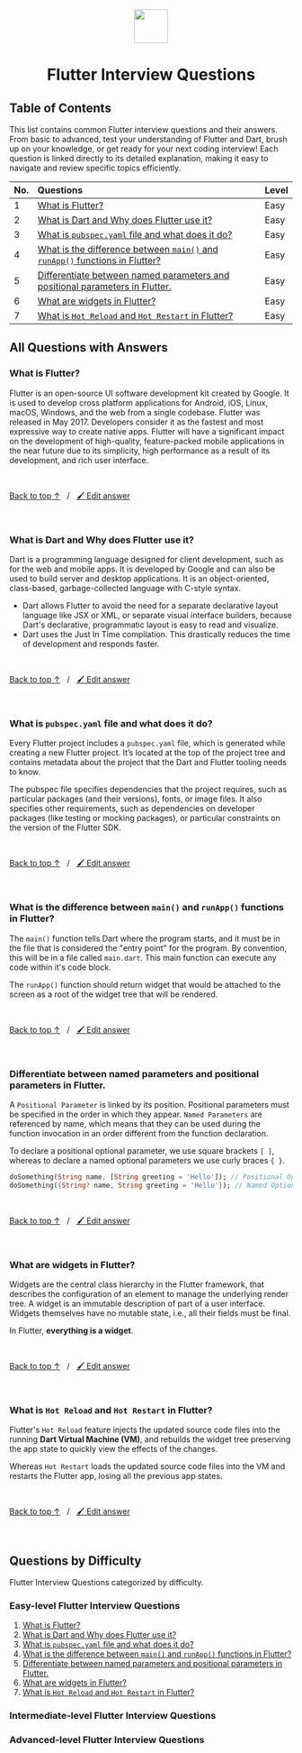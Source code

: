<div align="center">
  <img height="60" src="https://img.icons8.com/color/256/flutter.png">
  <h1>Flutter Interview Questions</h1>
</div>

## Table of Contents

This list contains common Flutter interview questions and their answers. From basic to advanced, test your understanding of Flutter and Dart, brush up on your knowledge, or get ready for your next coding interview! Each question is linked directly to its detailed explanation, making it easy to navigate and review specific topics efficiently.

<!-- QUESTIONS:TOC:START -->

| No. | Questions | Level |
| --- | :-- | :-- |
| 1 | [What is Flutter?](#what-is-flutter) | Easy |
| 2 | [What is Dart and Why does Flutter use it?](#what-is-dart-and-why-does-flutter-use-it) | Easy |
| 3 | [What is `pubspec.yaml` file and what does it do?](#what-is-pubspecyaml-file-and-what-does-it-do) | Easy |
| 4 | [What is the difference between `main()` and `runApp()` functions in Flutter?](#what-is-the-difference-between-main-and-runapp-functions-in-flutter) | Easy |
| 5 | [Differentiate between named parameters and positional parameters in Flutter.](#differentiate-between-named-parameters-and-positional-parameters-in-flutter) | Easy |
| 6 | [What are widgets in Flutter?](#what-are-widgets-in-flutter) | Easy |
| 7 | [What is `Hot Reload` and `Hot Restart` in Flutter?](#what-is-hot-reload-and-hot-restart-in-flutter) | Easy |

<!-- QUESTIONS:TOC:END -->

## All Questions with Answers

<!-- QUESTIONS:ALL:START -->

### What is Flutter?
      
<!-- Update here: /questions/what-is-flutter/en-US.mdx -->

Flutter is an open-source UI software development kit created by Google. It is used to develop cross platform applications for Android, iOS, Linux, macOS, Windows, and the web from a single codebase. Flutter was released in May 2017. Developers consider it as the fastest and most expressive way to create native apps. Flutter will have a significant impact on the development of high-quality, feature-packed mobile applications in the near future due to its simplicity, high performance as a result of its development, and rich user interface.

<!-- Update here: /questions/what-is-flutter/en-US.mdx -->

<br>

[Back to top ↑](#table-of-contents) &nbsp;&nbsp;/&nbsp;&nbsp; [🖌️ Edit answer](https://github.com/thisissandipp/flutter-interview-questions/edit/main/questions/what-is-flutter/en-US.mdx)

<br>
      
### What is Dart and Why does Flutter use it?
      
<!-- Update here: /questions/what-is-dart-and-why-does-flutter-use-it/en-US.mdx -->

Dart is a programming language designed for client development, such as for the web and mobile apps. It is developed by Google and can also be used to build server and desktop applications. It is an object-oriented, class-based, garbage-collected language with C-style syntax.

- Dart allows Flutter to avoid the need for a separate declarative layout language like JSX or XML, or separate visual interface builders, because Dart's declarative, programmatic layout is easy to read and visualize.
- Dart uses the Just In Time compilation. This drastically reduces the time of development and responds faster.

<!-- Update here: /questions/what-is-dart-and-why-does-flutter-use-it/en-US.mdx -->

<br>

[Back to top ↑](#table-of-contents) &nbsp;&nbsp;/&nbsp;&nbsp; [🖌️ Edit answer](https://github.com/thisissandipp/flutter-interview-questions/edit/main/questions/what-is-dart-and-why-does-flutter-use-it/en-US.mdx)

<br>
      
### What is `pubspec.yaml` file and what does it do?
      
<!-- Update here: /questions/what-is-pubspecyaml-file-and-what-does-it-do/en-US.mdx -->

Every Flutter project includes a `pubspec.yaml` file, which is generated while creating a new Flutter project. It’s located at the top of the project tree and contains metadata about the project that the Dart and Flutter tooling needs to know.

The pubspec file specifies dependencies that the project requires, such as particular packages (and their versions), fonts, or image files. It also specifies other requirements, such as dependencies on developer packages (like testing or mocking packages), or particular constraints on the version of the Flutter SDK.

<!-- Update here: /questions/what-is-pubspecyaml-file-and-what-does-it-do/en-US.mdx -->

<br>

[Back to top ↑](#table-of-contents) &nbsp;&nbsp;/&nbsp;&nbsp; [🖌️ Edit answer](https://github.com/thisissandipp/flutter-interview-questions/edit/main/questions/what-is-pubspecyaml-file-and-what-does-it-do/en-US.mdx)

<br>
      
### What is the difference between `main()` and `runApp()` functions in Flutter?
      
<!-- Update here: /questions/what-is-the-difference-between-main-and-runapp-functions-in-flutter/en-US.mdx -->

The `main()` function tells Dart where the program starts, and it must be in the file that is considered the "entry point" for the program. By convention, this will be in a file called `main.dart`. This main function can execute any code within it's code block.

The `runApp()` function should return widget that would be attached to the screen as a root of the widget tree that will be rendered.

<!-- Update here: /questions/what-is-the-difference-between-main-and-runapp-functions-in-flutter/en-US.mdx -->

<br>

[Back to top ↑](#table-of-contents) &nbsp;&nbsp;/&nbsp;&nbsp; [🖌️ Edit answer](https://github.com/thisissandipp/flutter-interview-questions/edit/main/questions/what-is-the-difference-between-main-and-runapp-functions-in-flutter/en-US.mdx)

<br>
      
### Differentiate between named parameters and positional parameters in Flutter.
      
<!-- Update here: /questions/differentiate-between-named-parameters-and-positional-parameters-in-flutter/en-US.mdx -->

A `Positional Parameter` is linked by its position. Positional parameters must be specified in the order in which they appear. `Named Parameters` are referenced by name, which means that they can be used during the function invocation in an order different from the function declaration.

To declare a positional optional parameter, we use square brackets `[ ]`, whereas to declare a named optional parameters we use curly braces `{ }`.

```dart
doSomething(String name, [String greeting = 'Hello']); // Positional Optional Parameter
doSomething({String? name, String greeting = 'Hello'}); // Named Optional Parameter
```

<!-- Update here: /questions/differentiate-between-named-parameters-and-positional-parameters-in-flutter/en-US.mdx -->

<br>

[Back to top ↑](#table-of-contents) &nbsp;&nbsp;/&nbsp;&nbsp; [🖌️ Edit answer](https://github.com/thisissandipp/flutter-interview-questions/edit/main/questions/differentiate-between-named-parameters-and-positional-parameters-in-flutter/en-US.mdx)

<br>
      
### What are widgets in Flutter?
      
<!-- Update here: /questions/what-are-widgets-in-flutter/en-US.mdx -->

Widgets are the central class hierarchy in the Flutter framework, that describes the configuration of an element to manage the underlying render tree. A widget is an immutable description of part of a user interface. Widgets themselves have no mutable state, i.e., all their fields must be final.

In Flutter, **everything is a widget**.

<!-- Update here: /questions/what-are-widgets-in-flutter/en-US.mdx -->

<br>

[Back to top ↑](#table-of-contents) &nbsp;&nbsp;/&nbsp;&nbsp; [🖌️ Edit answer](https://github.com/thisissandipp/flutter-interview-questions/edit/main/questions/what-are-widgets-in-flutter/en-US.mdx)

<br>
      
### What is `Hot Reload` and `Hot Restart` in Flutter?
      
<!-- Update here: /questions/what-is-hot-reload-and-hot-restart-in-flutter/en-US.mdx -->

Flutter's `Hot Reload` feature injects the updated source code files into the running **Dart Virtual Machine (VM)**, and rebuilds the widget tree preserving the app state to quickly view the effects of the changes.

Whereas `Hot Restart` loads the updated source code files into the VM and restarts the Flutter app, losing all the previous app states.

<!-- Update here: /questions/what-is-hot-reload-and-hot-restart-in-flutter/en-US.mdx -->

<br>

[Back to top ↑](#table-of-contents) &nbsp;&nbsp;/&nbsp;&nbsp; [🖌️ Edit answer](https://github.com/thisissandipp/flutter-interview-questions/edit/main/questions/what-is-hot-reload-and-hot-restart-in-flutter/en-US.mdx)

<br>
      

<!-- QUESTIONS:ALL:END -->

## Questions by Difficulty

Flutter Interview Questions categorized by difficulty.

### Easy-level Flutter Interview Questions

<!-- QUESTIONS:EASY:START -->

1. [What is Flutter?](#what-is-flutter)
2. [What is Dart and Why does Flutter use it?](#what-is-dart-and-why-does-flutter-use-it)
3. [What is `pubspec.yaml` file and what does it do?](#what-is-pubspecyaml-file-and-what-does-it-do)
4. [What is the difference between `main()` and `runApp()` functions in Flutter?](#what-is-the-difference-between-main-and-runapp-functions-in-flutter)
5. [Differentiate between named parameters and positional parameters in Flutter.](#differentiate-between-named-parameters-and-positional-parameters-in-flutter)
6. [What are widgets in Flutter?](#what-are-widgets-in-flutter)
7. [What is `Hot Reload` and `Hot Restart` in Flutter?](#what-is-hot-reload-and-hot-restart-in-flutter)

<!-- QUESTIONS:EASY:END -->

### Intermediate-level Flutter Interview Questions

<!-- QUESTIONS:INTERMEDIATE:START -->



<!-- QUESTIONS:INTERMEDIATE:END -->

### Advanced-level Flutter Interview Questions

<!-- QUESTIONS:ADVANCED:START -->



<!-- QUESTIONS:ADVANCED:END -->
